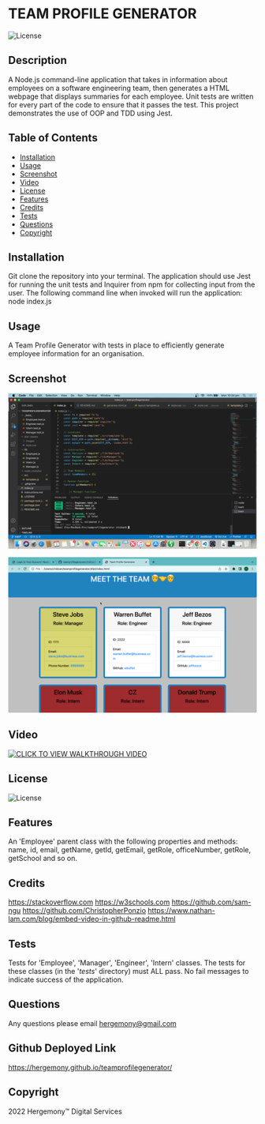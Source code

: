 

# TEAM PROFILE GENERATOR
![License](https://img.shields.io/badge/License-MIT-blue)

## Description
A Node.js command-line application that takes in information about employees on a software engineering team, then generates a HTML webpage that displays summaries for each employee. Unit tests are written for every part of the code to ensure that it passes the test. This project demonstrates the use of OOP and TDD using Jest.

## Table of Contents
* [Installation](##Installation)
* [Usage](##Usage)
* [Screenshot](#Screenshot)
* [Video](#Video)
* [License](#License)
* [Features](#Features)
* [Credits](#Credits)
* [Tests](#Tests)
* [Questions](#Questions)
* [Copyright](#Copyright)

## Installation
Git clone the repository into your terminal. The application should use Jest for running the unit tests and Inquirer from npm for collecting input from the user. The following command line when invoked will run the application: node index.js

## Usage
A Team Profile Generator with tests in place to efficiently generate employee information for an organisation.

## Screenshot

![alt text](https://github.com/hergemony/teamprofilegenerator/blob/main/dist/assets/images/Screen%20Shot%202022-05-02%20at%2010.34.00%20pm.png?raw=true)

![alt text](https://github.com/hergemony/teamprofilegenerator/blob/main/dist/assets/images/Screen%20Shot%202022-05-03%20at%202.05.00%20pm.png?raw=true)

## Video
[![CLICK TO VIEW WALKTHROUGH VIDEO](https://img.youtube.com/vi/VIDEO-ID/0.jpg)](https://youtu.be/NLbe0qbgSQ4)

## License
![License](https://img.shields.io/badge/License-MIT-blue)

## Features
An 'Employee' parent class with the following properties and methods: name, id, email, getName, getId, getEmail, getRole, officeNumber, getRole, getSchool and so on.

## Credits
https://stackoverflow.com
https://w3schools.com
https://github.com/sam-ngu
https://github.com/ChristopherPonzio
https://www.nathan-lam.com/blog/embed-video-in-github-readme.html

## Tests
Tests for 'Employee', 'Manager', 'Engineer', 'Intern' classes. The tests for these classes (in the '_tests_' directory) must ALL pass. No fail messages to indicate success of the application.

## Questions
Any questions please email hergemony@gmail.com

## Github Deployed Link
https://hergemony.github.io/teamprofilegenerator/

## Copyright
2022 Hergemony™️ Digital Services
